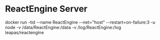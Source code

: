 # ReactEngine Server
docker run -tid --name ReactEngine --net="host" --restart=on-failure:3 -u node -v /data/ReactEngine:/data -v /log/ReactEngine:/log leapas/reactengine